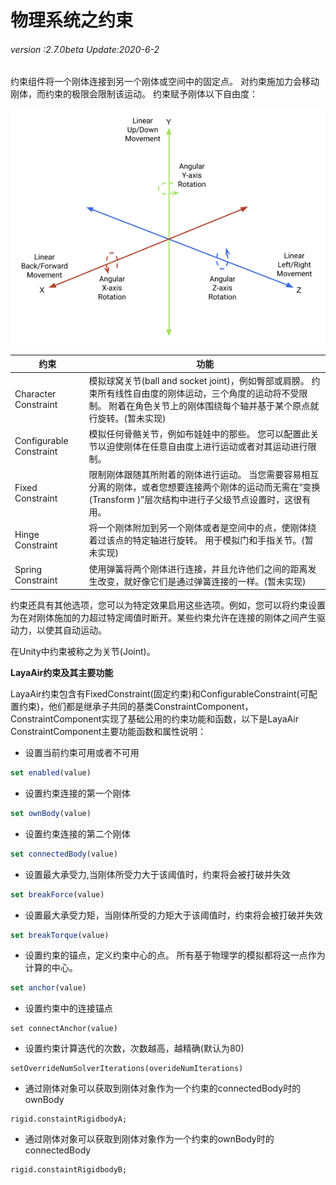 # 物理系统之约束

###### *version :2.7.0beta   Update:2020-6-2*

约束组件将一个刚体连接到另一个刚体或空间中的固定点。 对约束施加力会移动刚体，而约束的极限会限制该运动。 约束赋予刚体以下自由度：

![](img/DegreesOfFreedom.png)







| 约束                      | 功能                                       |
| ----------------------- | ---------------------------------------- |
| Character Constraint    | 模拟球窝关节(ball and socket joint)，例如臀部或肩膀。 约束所有线性自由度的刚体运动，三个角度的运动将不受限制。 附着在角色关节上的刚体围绕每个轴并基于某个原点就行旋转。(暂未实现) |
| Configurable Constraint | 模拟任何骨骼关节，例如布娃娃中的那些。 您可以配置此关节以迫使刚体在任意自由度上进行运动或者对其运动进行限制。 |
| Fixed Constraint        | 限制刚体跟随其所附着的刚体进行运动。 当您需要容易相互分离的刚体，或者您想要连接两个刚体的运动而无需在“变换(Transform )”层次结构中进行子父级节点设置时，这很有用。 |
| Hinge Constraint        | 将一个刚体附加到另一个刚体或者是空间中的点，使刚体绕着过该点的特定轴进行旋转。 用于模拟门和手指关节。(暂未实现) |
| Spring Constraint       | 使用弹簧将两个刚体进行连接，并且允许他们之间的距离发生改变，就好像它们是通过弹簧连接的一样。(暂未实现) |

约束还具有其他选项，您可以为特定效果启用这些选项。例如，您可以将约束设置为在对刚体施加的力超过特定阈值时断开。某些约束允许在连接的刚体之间产生驱动力，以使其自动运动。

在Unity中约束被称之为关节(Joint)。



**LayaAir约束及其主要功能**

LayaAir约束包含有FixedConstraint(固定约束)和ConfigurableConstraint(可配置约束)，他们都是继承子共同的基类ConstraintComponent，ConstraintComponent实现了基础公用的约束功能和函数，以下是LayaAir ConstraintComponent主要功能函数和属性说明：

- 设置当前约束可用或者不可用

```typescript
set enabled(value)
```

- 设置约束连接的第一个刚体

```typescript
set ownBody(value)
```

- 设置约束连接的第二个刚体

```typescript
set connectedBody(value)
```

- 设置最大承受力,当刚体所受力大于该阈值时，约束将会被打破并失效

```typescript
set breakForce(value)
```

- 设置最大承受力矩，当刚体所受的力矩大于该阈值时，约束将会被打破并失效

```typescript
set breakTorque(value)
```

- 设置约束的锚点，定义约束中心的点。 所有基于物理学的模拟都将这一点作为计算的中心。

```typescript
set anchor(value)
```

- 设置约束中的连接锚点

```
set connectAnchor(value)
```

- 设置约束计算迭代的次数，次数越高，越精确(默认为80)

```
setOverrideNumSolverIterations(overideNumIterations)
```

- 通过刚体对象可以获取到刚体对象作为一个约束的connectedBody时的ownBody

```
rigid.constaintRigidbodyA;
```

- 通过刚体对象可以获取到刚体对象作为一个约束的ownBody时的connectedBody

```
rigid.constaintRigidbodyB;
```

